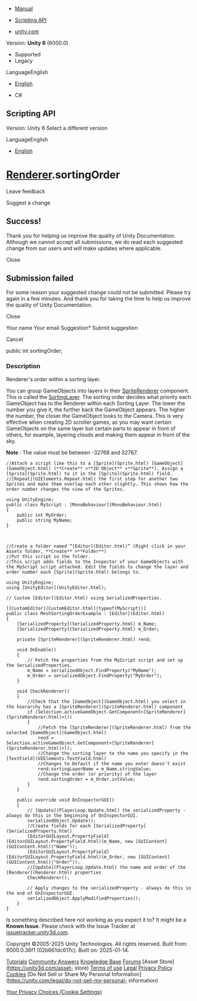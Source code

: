 [ ]()

  * [Manual](../Manual/index.html)
  * [Scripting API](../ScriptReference/index.html)

  * [unity.com](https://unity.com/)

Version: **Unity 6** (6000.0)

  * Supported
  * Legacy

LanguageEnglish

  * [English]()

  * C#

[ ](https://docs.unity3d.com)

## Scripting API

Version: Unity 6 Select a different version

LanguageEnglish

  * [English]()

#  [Renderer](Renderer.html).sortingOrder

Leave feedback

Suggest a change

## Success!

Thank you for helping us improve the quality of Unity Documentation. Although
we cannot accept all submissions, we do read each suggested change from our
users and will make updates where applicable.

Close

## Submission failed

For some reason your suggested change could not be submitted. Please <a>try
again</a> in a few minutes. And thank you for taking the time to help us
improve the quality of Unity Documentation.

Close

Your name Your email Suggestion* Submit suggestion

Cancel

[ ]()

public int sortingOrder;

### Description

Renderer's order within a sorting layer.

You can group GameObjects into layers in their
[SpriteRenderer](SpriteRenderer.html) component. This is called the
[SortingLayer](SortingLayer.html). The sorting order decides what priority
each GameObject has to the Renderer within each Sorting Layer. The lower the
number you give it, the further back the GameObject appears. The higher the
number, the closer the GameObject looks to the Camera. This is very effective
when creating 2D scroller games, as you may want certain GameObjects on the
same layer but certain parts to appear in front of others, for example,
layering clouds and making them appear in front of the sky.  
  
**Note** : The value must be between -32768 and 32767.

    
    
    //Attach a script like this to a [Sprite](Sprite.html) [GameObject](GameObject.html) (**Create** >**2D Object** >**Sprite**). Assign a [Sprite](Sprite.html) to it in the [Sprite](Sprite.html) field.
    //[Repeat](UIElements.Repeat.html) the first step for another two Sprites and make them overlap each other slightly. This shows how the order number changes the view of the Sprites.  
      
    using UnityEngine;
    public class MyScript : [MonoBehaviour](MonoBehaviour.html)
    {
        public int MyOrder;
        public string MyName;
    }
    
    
    
    //Create a folder named “[Editor](Editor.html)” (Right click in your Assets folder, **Create** >**Folder**)
    //Put this script in the folder.
    //This script adds fields to the Inspector of your GameObjects with the MyScript script attached. Edit the fields to change the layer and order number each [Sprite](Sprite.html) belongs to.  
      
    using UnityEngine;
    using [UnityEditor](UnityEditor.html);  
      
    // Custom [Editor](Editor.html) using SerializedProperties.  
      
    [[CustomEditor](CustomEditor.html)(typeof(MyScript))]
    public class MeshSortingOrderExample : [Editor](Editor.html)
    {
        [SerializedProperty](SerializedProperty.html) m_Name;
        [SerializedProperty](SerializedProperty.html) m_Order;  
      
        private [SpriteRenderer](SpriteRenderer.html) rend;  
      
        void OnEnable()
        {
            // Fetch the properties from the MyScript script and set up the SerializedProperties.
            m_Name = serializedObject.FindProperty("MyName");
            m_Order = serializedObject.FindProperty("MyOrder");
        }  
      
        void CheckRenderer()
        {
            //Check that the [GameObject](GameObject.html) you select in the hierarchy has a [SpriteRenderer](SpriteRenderer.html) component
            if (Selection.activeGameObject.GetComponent<[SpriteRenderer](SpriteRenderer.html)>())
            {
                //Fetch the [SpriteRenderer](SpriteRenderer.html) from the selected [GameObject](GameObject.html)
                rend = Selection.activeGameObject.GetComponent<[SpriteRenderer](SpriteRenderer.html)>();
                //Change the sorting layer to the name you specify in the [TextField](UIElements.TextField.html)
                //Changes to Default if the name you enter doesn't exist
                rend.sortingLayerName = m_Name.stringValue;
                //Change the order (or priority) of the layer
                rend.sortingOrder = m_Order.intValue;
            }
        }  
      
        public override void OnInspectorGUI()
        {
            // [Update](PlayerLoop.Update.html) the serializedProperty - always do this in the beginning of OnInspectorGUI.
            serializedObject.Update();
            //Create fields for each [SerializedProperty](SerializedProperty.html)
            [EditorGUILayout.PropertyField](EditorGUILayout.PropertyField.html)(m_Name, new [GUIContent](GUIContent.html)("Name"));
            [EditorGUILayout.PropertyField](EditorGUILayout.PropertyField.html)(m_Order, new [GUIContent](GUIContent.html)("Order"));
            //[Update](PlayerLoop.Update.html) the name and order of the [Renderer](Renderer.html) properties
            CheckRenderer();  
      
            // Apply changes to the serializedProperty - always do this in the end of OnInspectorGUI.
            serializedObject.ApplyModifiedProperties();
        }
    }
    

Is something described here not working as you expect it to? It might be a
**Known Issue**. Please check with the Issue Tracker at
[issuetracker.unity3d.com](https://issuetracker.unity3d.com).

Copyright ©2005-2025 Unity Technologies. All rights reserved. Built from:
6000.0.36f1 (02b661dc617c). Built on: 2025-01-14.

[Tutorials](https://unity3d.com/learn) [Community
Answers](https://answers.unity3d.com) [Knowledge
Base](https://support.unity3d.com/hc/en-us)
[Forums](https://forum.unity3d.com) [Asset Store](https://unity3d.com/asset-
store) [Terms of use](https://docs.unity3d.com/Manual/TermsOfUse.html)
[Legal](https://unity.com/legal) [Privacy
Policy](https://unity.com/legal/privacy-policy)
[Cookies](https://unity.com/legal/cookie-policy) [Do Not Sell or Share My
Personal Information](https://unity.com/legal/do-not-sell-my-personal-
information)

[Your Privacy Choices (Cookie Settings)](javascript:void\(0\);)

